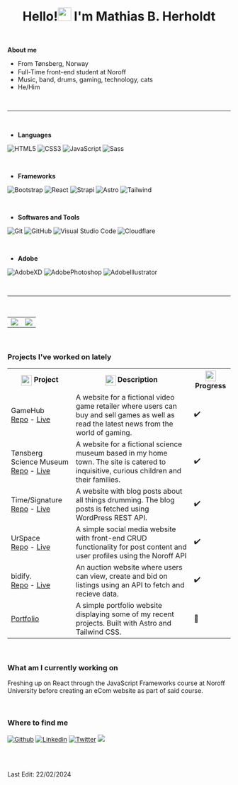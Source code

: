 
<h1 align="center"><b>Hello!<img src="https://user-images.githubusercontent.com/81162745/204531600-e3f43e3e-ffb0-4702-a933-aa78d7ad098b.png" width="30"/> I'm Mathias B. Herholdt</b></h1>

<br>

**About me**
- From Tønsberg, Norway <img src="https://user-images.githubusercontent.com/81162745/204541275-f9c618a1-6b7f-48fb-bcd0-c512fee6f266.png" width="17" valign="middle"/>
- Full-Time front-end student at Noroff
- Music, band, drums, gaming, technology, cats
- He/Him

<br>

-----

<br>

<p align="center">
  
  - **Languages**
    
 ![HTML5](https://img.shields.io/badge/HTML5%20-%23E34F26.svg?style=for-the-badge&logo=html5&logoColor=white)
 ![CSS3](https://img.shields.io/badge/CSS%20-%231572B6.svg?style=for-the-badge&logo=css3&logoColor=white)
 ![JavaScript](https://img.shields.io/badge/JavaScript%20-%23F7DF1E.svg?style=for-the-badge&logo=javascript&logoColor=black)
 ![Sass](https://img.shields.io/badge/Sass-CC6699?style=for-the-badge&logo=sass&logoColor=white)

<br>

- **Frameworks**

![Bootstrap](https://img.shields.io/badge/Bootstrap-563D7C?style=for-the-badge&logo=bootstrap&logoColor=white)
![React](https://img.shields.io/badge/React-20232A?style=for-the-badge&logo=react&logoColor=61DAFB)
![Strapi](https://img.shields.io/badge/strapi-2F2E8B?style=for-the-badge&logo=strapi&logoColor=white)
![Astro](https://img.shields.io/badge/Astro-0C1222?style=for-the-badge&logo=astro&logoColor=FDFDFE)
![Tailwind](https://img.shields.io/badge/Tailwind_CSS-38B2AC?style=for-the-badge&logo=tailwind-css&logoColor=white)

<br>

- **Softwares and Tools**

![Git](https://img.shields.io/badge/GIT-E44C30?style=for-the-badge&logo=git&logoColor=white)
![GitHub](https://img.shields.io/badge/github-%23121011.svg?style=for-the-badge&logo=github&logoColor=white)
![Visual Studio Code](https://img.shields.io/badge/Visual%20Studio%20Code-0078d7.svg?style=for-the-badge&logo=visual-studio-code&logoColor=white)
![Cloudflare](https://img.shields.io/badge/Cloudflare-F38020?style=for-the-badge&logo=Cloudflare&logoColor=white)


  <br>

 - **Adobe**

![AdobeXD](https://img.shields.io/badge/Adobe%20XD-470137?style=for-the-badge&logo=Adobe%20XD&logoColor=#FF61F6)
![AdobePhotoshop](https://img.shields.io/badge/Adobe%20Photoshop-31A8FF?style=for-the-badge&logo=Adobe%20Photoshop&logoColor=black)
![AdobeIllustrator](https://img.shields.io/badge/Adobe%20Illustrator-FF9A00?style=for-the-badge&logo=adobe%20illustrator&logoColor=white)
  
</p>

<br>

-----

<br>

<table>
  <tr>
    <td>
      <img src="https://github-readme-stats-git-masterrstaa-rickstaa.vercel.app/api?username=MHerholdt94&theme=onedark">
    </td>
    <td>
      <img src="https://github-profile-summary-cards.vercel.app/api/cards/profile-details?username=MHerholdt94&theme=onedark">
    </td>
  </tr>
</table>

<br>

<h3>Projects I've worked on lately</h3>
<table>
  <tr>
    <th><img src="https://user-images.githubusercontent.com/81162745/204536050-62ec5233-6ab7-4a45-847e-3e3a3867ef58.png" height="24" valign="top"/> Project</th>
    <th><img src="https://user-images.githubusercontent.com/81162745/204536220-3e1abb87-9dd0-4c10-83cd-730630a0a1b1.png" height="24" valign="top"/> Description</th>
    <th><img src="https://user-images.githubusercontent.com/81162745/204536623-f4ea7bc7-43ca-4c4a-860d-875ebcee4790.png" height="24" valign="top"/> Progress</th>
  </tr>
  <tr>
    <td>
      GameHub <br>
      <a href="https://github.com/MHerholdt94/GameHub">Repo</a> - 
      <a href="https://gamehubnew.netlify.app">Live</a>
    </td>
    <td>A website for a fictional video game retailer where users can buy and sell games as well as read the latest news from the world of gaming.</td>
    <td>✔️</td>
  </tr>
  <tr>
    <td>
      Tønsberg Science Museum <br>
      <a href="https://github.com/MHerholdt94/Tonsberg-Science-Museum">Repo</a> - 
      <a href="https://tbgsciencemuseum.netlify.app">Live</a>
    </td>
    <td>A website for a fictional science museum based in my home town. The site is catered to inquisitive, curious children and their families.</td>
    <td>✔️</td>
  </tr>
  <tr>
    <td>
      Time/Signature <br>
      <a href="https://github.com/MHerholdt94/project-exam-1">Repo</a> - 
      <a href="https://timesignature.netlify.app">Live</a>
    </td>
    <td>A website with blog posts about all things drumming. The blog posts is fetched using WordPress REST API.</td>
    <td>✔️</td>
  </tr>
  <tr>
    <td>
      UrSpace <br>
      <a href="https://github.com/MHerholdt94/js2-ca">Repo</a> - 
      <a href="https://urspace.netlify.app/">Live</a>
    </td>
    <td>A simple social media website with front-end CRUD functionality for post content and user profiles using the Noroff API</td>
    <td>✔️</td>
  </tr>
    <tr>
    <td>
      bidify. <br>
      <a href="https://github.com/MHerholdt94/bidify">Repo</a> - 
      <a href="https://bidify-auctions.netlify.app">Live</a>
    </td>
    <td>An auction website where users can view, create and bid on listings using an API to fetch and recieve data.</td>
    <td>✔️</td>
  </tr>
  <tr>
    <td><a href="https://herholdt.dev">Portfolio</a></td>
    <td>A simple portfolio website displaying some of my recent projects. Built with Astro and Tailwind CSS.</td>
    <td>🔄</td>
  </tr>
</table>

<br>

<h3>What am I currently working on</h3>
<p>Freshing up on React through the JavaScript Frameworks course at Noroff University before creating an eCom website as part of said course.</p>

<br>

<h3>Where to find me</h3>
<a href="https://github.com/mherholdt94" target="_blank"><img alt="Github" src="https://img.shields.io/badge/GitHub-%2312100E.svg?&style=for-the-badge&logo=Github&logoColor=white"/></a>
<a href="https://www.linkedin.com/in/mathias-herholdt-b5a5bb204/" target="_blank"><img alt="Linkedin" src="https://img.shields.io/badge/LinkedIn-0077B5?style=for-the-badge&logo=linkedin&logoColor=white"/></a>
<a href="https://twitter.com/Harboldtt" target="_blank"><img alt="Twitter" src="https://img.shields.io/badge/Twitter-1DA1F2?style=for-the-badge&logo=twitter&logoColor=white"></a>
<a href="https://www.codewars.com/users/MHerholdt94" target="_blank"><img src="https://img.shields.io/badge/Codewars-B1361E?style=for-the-badge&logo=Codewars&logoColor=white"></a>

<br><br>

Last Edit: 22/02/2024
